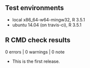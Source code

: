 ## Test environments
* local x86_64-w64-mingw32, R 3.5.1
* ubuntu 14.04 (on travis-ci), R 3.5.1

## R CMD check results

0 errors | 0 warnings | 0 note

* This is the first release.
